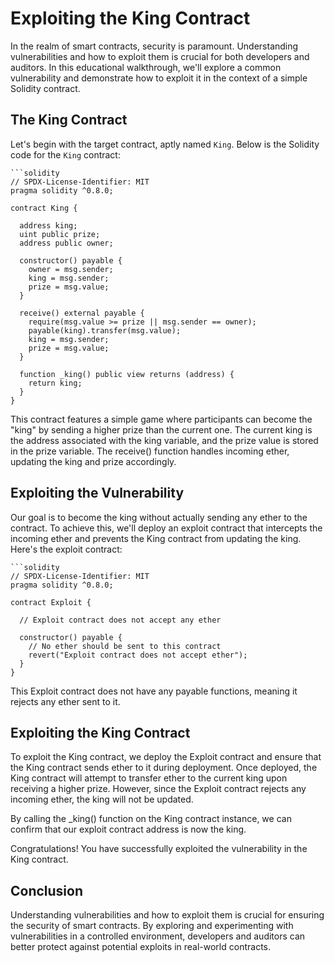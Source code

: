 # Exploiting the King Contract

In the realm of smart contracts, security is paramount. Understanding vulnerabilities and how to exploit them is crucial for both developers and auditors. In this educational walkthrough, we'll explore a common vulnerability and demonstrate how to exploit it in the context of a simple Solidity contract.

## The King Contract

Let's begin with the target contract, aptly named `King`. Below is the Solidity code for the `King` contract:

    ```solidity
    // SPDX-License-Identifier: MIT
    pragma solidity ^0.8.0;
    
    contract King {
    
      address king;
      uint public prize;
      address public owner;
    
      constructor() payable {
        owner = msg.sender;  
        king = msg.sender;
        prize = msg.value;
      }
    
      receive() external payable {
        require(msg.value >= prize || msg.sender == owner);
        payable(king).transfer(msg.value);
        king = msg.sender;
        prize = msg.value;
      }
    
      function _king() public view returns (address) {
        return king;
      }
    }

This contract features a simple game where participants can become the "king" by sending a higher prize than the current one. The current king is the address associated with the king variable, and the prize value is stored in the prize variable. The receive() function handles incoming ether, updating the king and prize accordingly.

## Exploiting the Vulnerability
Our goal is to become the king without actually sending any ether to the contract. To achieve this, we'll deploy an exploit contract that intercepts the incoming ether and prevents the King contract from updating the king. Here's the exploit contract:

    ```solidity
    // SPDX-License-Identifier: MIT
    pragma solidity ^0.8.0;
    
    contract Exploit {
    
      // Exploit contract does not accept any ether
    
      constructor() payable {
        // No ether should be sent to this contract
        revert("Exploit contract does not accept ether");
      }
    }

This Exploit contract does not have any payable functions, meaning it rejects any ether sent to it.

## Exploiting the King Contract
To exploit the King contract, we deploy the Exploit contract and ensure that the King contract sends ether to it during deployment. Once deployed, the King contract will attempt to transfer ether to the current king upon receiving a higher prize. However, since the Exploit contract rejects any incoming ether, the king will not be updated.

By calling the _king() function on the King contract instance, we can confirm that our exploit contract address is now the king.

Congratulations! You have successfully exploited the vulnerability in the King contract.

## Conclusion
Understanding vulnerabilities and how to exploit them is crucial for ensuring the security of smart contracts. By exploring and experimenting with vulnerabilities in a controlled environment, developers and auditors can better protect against potential exploits in real-world contracts.


